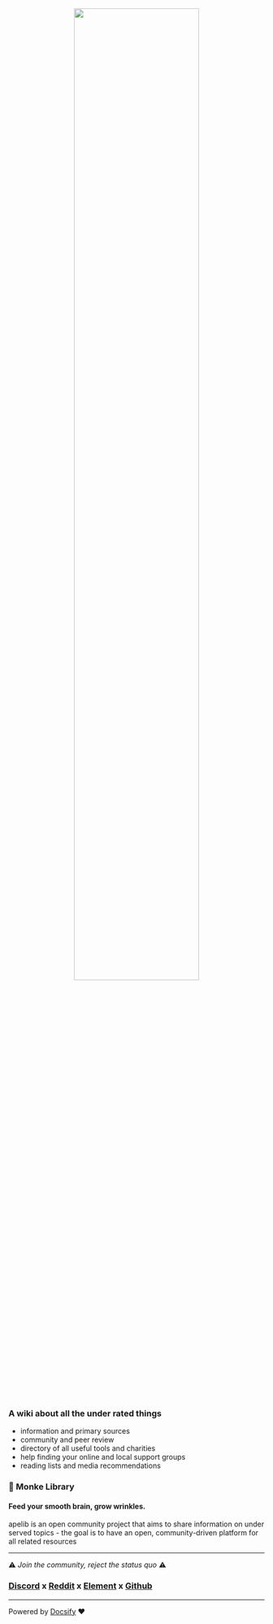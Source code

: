 ﻿<div align="center">
  <img src="_media/monkelib.svg" width="70%"/>
</div>


### A wiki about all the under rated things

- information and primary sources
- community and peer review
- directory of all useful tools and charities
- help finding your online and local support groups
- reading lists and media recommendations

### :banana: Monke Library <!-- {docsify-ignore} -->
####  Feed your smooth brain, grow wrinkles. 

apelib is an open community project that aims to share information on under served topics - the goal is to have an open, community-driven platform for all related resources

-----------
⚠ *Join the community, reject the status quo* ⚠

 ### [Discord](https://discord.gg/FqDzGtJAYt) x [Reddit](https://www.reddit.com/r/Apephilanthropy/) x [Element](https://matrix.to/#/#mrgencyroom:matrix.org) x [Github](https://github.com/ApePhilanthropy/monkelib.io)

----

Powered by [Docsify](https://docsify.js.org/#/) :heart: